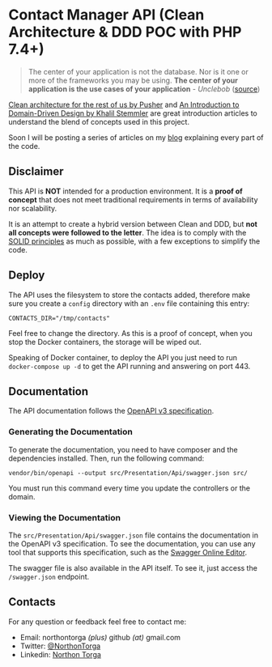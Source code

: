 
# Contact Manager API (Clean Architecture & DDD POC with PHP 7.4+)
  
> The center of your application is not the database. Nor is it one or more of the frameworks you may be using. **The center of your application is the use cases of your application**  -  _Unclebob_ ([source](https://blog.8thlight.com/uncle-bob/2012/05/15/NODB.html "NODB"))  
  
[Clean architecture for the rest of us by Pusher](https://pusher.com/tutorials/clean-architecture-introduction) and [An Introduction to Domain-Driven Design by Khalil Stemmler](https://khalilstemmler.com/articles/domain-driven-design-intro/) are great introduction articles to understand the blend of concepts used in this project.  
   
 Soon I will be posting a series of articles on my [blog](https://ntorga.com) explaining every part of the code.  
 
 ## Disclaimer  
    
This API is **NOT** intended for a production environment. It is a **proof of concept** that does not meet traditional requirements in terms of availability nor scalability.  
    
It is an attempt to create a hybrid version between Clean and DDD, but **not all concepts were followed to the letter**. The idea is to comply with the [SOLID principles](https://scotch.io/bar-talk/s-o-l-i-d-the-first-five-principles-of-object-oriented-design) as much as possible, with a few exceptions to simplify the code.  
    
## Deploy  
  
The API uses the filesystem to store the contacts added, therefore make sure you create a `config` directory with an `.env` file containing this entry:  
```  
CONTACTS_DIR="/tmp/contacts"  
```  
  
Feel free to change the directory. As this is a proof of concept, when you stop the Docker containers, the storage will be wiped out. 
  
Speaking of Docker container, to deploy the API you just need to run `docker-compose up -d` to get the API running and answering on port 443.  
  
## Documentation  

The API documentation follows the [OpenAPI v3 specification](https://swagger.io/specification/).

### Generating the Documentation

To generate the documentation, you need to have composer and the dependencies installed. Then, run the following command:

```
vendor/bin/openapi --output src/Presentation/Api/swagger.json src/
```

You must run this command every time you update the controllers or the domain.

### Viewing the Documentation

The `src/Presentation/Api/swagger.json` file contains the documentation in the OpenAPI v3 specification. To see the documentation, you can use any tool that supports this specification, such as the [Swagger Online Editor](https://editor.swagger.io/).

The swagger file is also available in the API itself. To see it, just access the `/swagger.json` endpoint.

## Contacts  
For any question or feedback feel free to contact me:  
* Email: northontorga _(plus)_ github _(at)_ gmail.com  
* Twitter: [@NorthonTorga](https://twitter.com/northontorga)  
* Linkedin: [Northon Torga](https://www.linkedin.com/in/ntorga/)